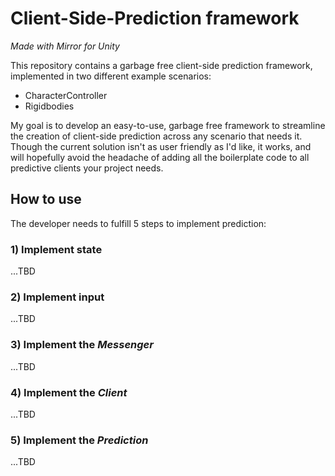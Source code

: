 # Client-Side-Prediction framework
_Made with Mirror for Unity_

This repository contains a garbage free client-side prediction framework, implemented in two different example scenarios:
* CharacterController
* Rigidbodies

My goal is to develop an easy-to-use, garbage free framework to streamline the creation of client-side prediction across any scenario that needs it. Though the current solution isn't as user friendly as I'd like, it works, and will hopefully avoid the headache of adding all the boilerplate code to all predictive clients your project needs.

## How to use

The developer needs to fulfill 5 steps to implement prediction:

### 1) Implement state

...TBD

### 2) Implement input

...TBD

### 3) Implement the _Messenger_

...TBD

### 4) Implement the _Client_

...TBD

### 5) Implement the _Prediction_

...TBD

